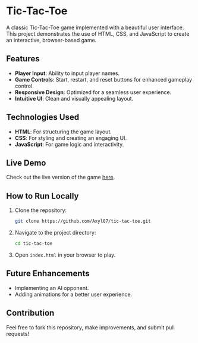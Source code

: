# Tic-Tac-Toe

A classic Tic-Tac-Toe game implemented with a beautiful user interface. This project demonstrates the use of HTML, CSS, and JavaScript to create an interactive, browser-based game.

## Features

- **Player Input**: Ability to input player names.
- **Game Controls**: Start, restart, and reset buttons for enhanced gameplay control.
- **Responsive Design**: Optimized for a seamless user experience.
- **Intuitive UI**: Clean and visually appealing layout.

## Technologies Used

- **HTML**: For structuring the game layout.
- **CSS**: For styling and creating an engaging UI.
- **JavaScript**: For game logic and interactivity.

## Live Demo

Check out the live version of the game [here](https://axyl07.github.io/tic-tac-toe/).

## How to Run Locally

1. Clone the repository:
   ```bash
   git clone https://github.com/Axyl07/tic-tac-toe.git
   ```
2. Navigate to the project directory:
   ```bash
   cd tic-tac-toe
   ```
3. Open `index.html` in your browser to play.

## Future Enhancements

- Implementing an AI opponent.
- Adding animations for a better user experience.

## Contribution

Feel free to fork this repository, make improvements, and submit pull requests!
